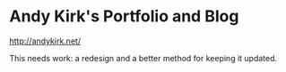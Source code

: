 Andy Kirk's Portfolio and Blog
==============================

http://andykirk.net/

This needs work: a redesign and a better method for keeping it updated. 
